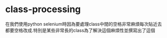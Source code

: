 # class-processing
在我們使用python selenium時因為要處理class中間的空格非常麻煩每次貼近去都要空格改成.特別是某些非常長的class為了解決這個麻煩性並撰寫出了這個
